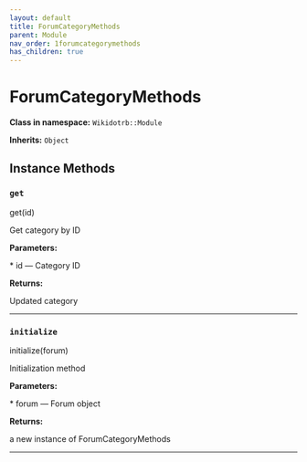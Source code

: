 ```yaml
---
layout: default
title: ForumCategoryMethods
parent: Module
nav_order: 1forumcategorymethods
has_children: true
---
```


# ForumCategoryMethods

**Class in namespace:** `Wikidotrb::Module`

**Inherits:** `Object`

## Instance Methods

### `get`

<div class="method-signature">get(id)</div>

Get category by ID

**Parameters:**

<div class="method-parameters">
* <span class="parameter-name">id</span> — Category ID
</div>

**Returns:**

Updated category

---

### `initialize`

<div class="method-signature">initialize(forum)</div>

Initialization method

**Parameters:**

<div class="method-parameters">
* <span class="parameter-name">forum</span> — Forum object
</div>

**Returns:**

a new instance of ForumCategoryMethods

---

